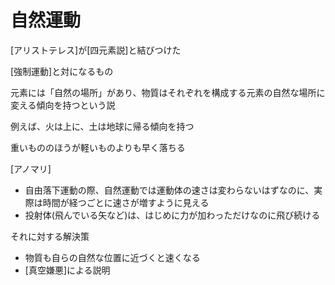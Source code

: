 # 自然運動

[アリストテレス]が[四元素説]と結びつけた

[強制運動]と対になるもの

元素には「自然の場所」があり、物質はそれぞれを構成する元素の自然な場所に変える傾向を持つという説

例えば、火は上に、土は地球に帰る傾向を持つ

重いもののほうが軽いものよりも早く落ちる

[アノマリ]

- 自由落下運動の際、自然運動では運動体の速さは変わらないはずなのに、実際は時間が経つごとに速さが増すように見える
- 投射体(飛んでいる矢など)は、はじめに力が加わっただけなのに飛び続ける

それに対する解決策

- 物質も自らの自然な位置に近づくと速くなる
- [真空嫌悪]による説明